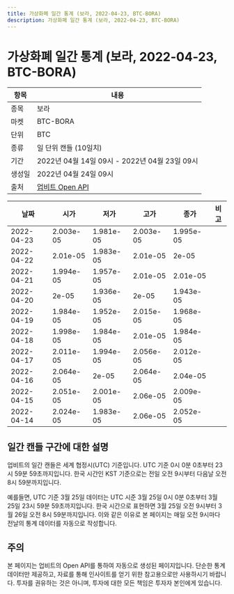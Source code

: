 ```yaml
---
title: 가상화폐 일간 통계 (보라, 2022-04-23, BTC-BORA)
description: 가상화폐 일간 통계 (보라, 2022-04-23, BTC-BORA)
---
```



가상화폐 일간 통계 (보라, 2022-04-23, BTC-BORA)
===

|항목|내용|
|--|--|
|종목|보라|
|마켓|BTC-BORA|
|단위|BTC|
|종류|일 단위 캔들 (10일치)|
|기간|2022년 04월 14일 09시 - 2022년 04월 23일 09시|
|생성일|2022년 04월 24일 09시|
|출처|[업비트 Open API](https://docs.upbit.com)|


|날짜|시가|저가|고가|종가|비고|
|--|--|--|--|--|--|
|2022-04-23|2.003e-05|1.981e-05|2.003e-05|1.995e-05|    |
|2022-04-22|2.01e-05|1.983e-05|2.01e-05|2e-05|    |
|2022-04-21|1.994e-05|1.957e-05|2.01e-05|2.01e-05|    |
|2022-04-20|2e-05|1.936e-05|2e-05|1.943e-05|    |
|2022-04-19|1.984e-05|1.952e-05|2.015e-05|1.968e-05|    |
|2022-04-18|1.998e-05|1.984e-05|2.01e-05|1.984e-05|    |
|2022-04-17|2.011e-05|1.994e-05|2.056e-05|2.012e-05|    |
|2022-04-16|2.064e-05|2e-05|2.064e-05|2.04e-05|    |
|2022-04-15|2.051e-05|2.001e-05|2.06e-05|2.009e-05|    |
|2022-04-14|2.024e-05|1.983e-05|2.06e-05|2.052e-05|    |


일간 캔들 구간에 대한 설명
---


업비트의 일간 캔들은 세계 협정시(UTC) 기준입니다. 
UTC 기준 0시 0분 0초부터 23시 59분 59초까지입니다. 
한국 시간인 KST 기준으로는 전일 오전 9시부터 다음날 오전 8시 59분까지입니다. 


예를들면, UTC 기준 3월 25일 데이터는 UTC 시준 3월 25일 0시 0분 0초부터 3월 25일 23시 59분 59초까지입니다. 
한국 시간으로 표현하면 3월 25일 오전 9시부터 3월 26일 오전 8시 59분까지입니다. 
이와 같은 이유로 본 페이지는 매일 오전 9시마다 전날의 통계 데이터를 자동으로 작성합니다. 


주의
---


본 페이지는 업비트의 Open API를 통하여 자동으로 생성된 페이지입니다. 
단순한 통계 데이터만 제공하고, 자료를 통해 인사이트를 얻기 위한 참고용으로만 사용하시기 바랍니다. 
투자를 권유하는 것은 아니며, 투자에 대한 모든 책임은 투자자 본인에게 있습니다. 
